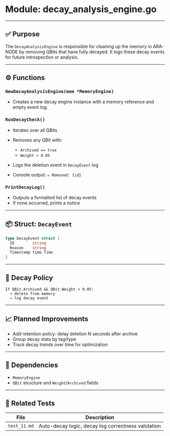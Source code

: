 # Module: decay\_analysis\_engine.go

---

## ✅ Purpose

The `DecayAnalysisEngine` is responsible for cleaning up the memory in ARA-NODE by removing QBits that have fully decayed. It logs these decay events for future introspection or analysis.

---

## ⚙️ Functions

### `NewDecayAnalysisEngine(mem *MemoryEngine)`

* Creates a new decay engine instance with a memory reference and empty event log.

### `RunDecayCheck()`

* Iterates over all QBits
* Removes any QBit with:

  * `Archived == true`
  * `Weight < 0.05`
* Logs the deletion event in `DecayEvent` log
* Console output: `☠️ Removed: {id}`

### `PrintDecayLog()`

* Outputs a formatted list of decay events
* If none occurred, prints a notice

---

## 📦 Struct: `DecayEvent`

```go
type DecayEvent struct {
  ID        string
  Reason    string
  Timestamp time.Time
}
```

---

## 🧠 Decay Policy

```text
If QBit.Archived && QBit.Weight < 0.05:
  → delete from memory
  → log decay event
```

---

## 📈 Planned Improvements

* Add retention policy: delay deletion N seconds after archive
* Group decay stats by tag/type
* Track decay trends over time for optimization

---

## 📂 Dependencies

* `MemoryEngine`
* `QBit` structure and `Weight`/`Archived` fields

---

## 🧪 Related Tests

| File         | Description                                        |
| ------------ | -------------------------------------------------- |
| `test_11.md` | Auto-decay logic, decay log correctness validation |
